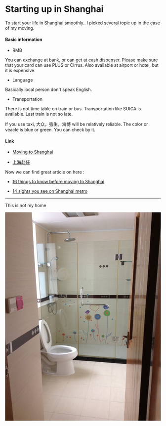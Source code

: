 # Starting up in Shanghai

To start your life in Shanghai smoothly..
I picked several topic up in the case of my moving.

#### Basic information

- RMB

You can exchange at bank, or can get at cash dispenser. Please make sure that your card can use PLUS or Cirrus. Also available at airport or hotel, but it is expensive.

- Language

Basically local person don't speak English.

- Transportation

There is not time table on train or bus. Transportation like SUICA is available. Last train is not so late.

If you use taxi, 大众，強生，海博 will be relatively reliable. The color or veacle is blue or green. You can check by it.


#### Link

- [Moving to Shanghai](http://www.expatarrivals.com/china/shanghai/moving-to-shanghai)

- [上海赴任](http://www.shanghai-funin.com/)

Now we can find great article on here :

- [16 things to know before moving to Shanghai](http://www.timeoutshanghai.com/features/Blog-Around_Town/29449/16-things-to-know-before-moving-to-Shanghai.html)

- [14 sights you see on Shanghai metro](http://www.timeoutshanghai.com/features/Blog-Around_Town/28687/14-sights-you-see-on-the-Shanghai-metro-.html)

-----
This is not my home

![You can image your home](IMG_0034.JPG)
